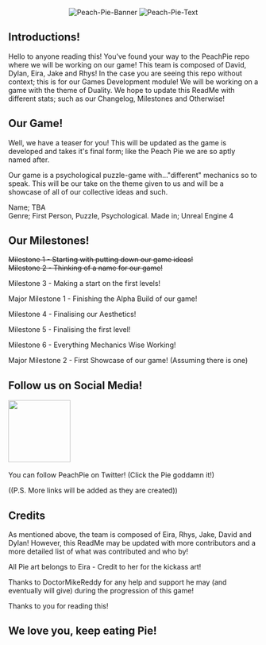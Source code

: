 <p align = 'center'>

<img src="https://i.ibb.co/V3cSNcL/Peach-Pie-Banner.png" alt="Peach-Pie-Banner" border="0">
<img src="https://i.ibb.co/5jrm2CB/Peach-Pie-Text.png" alt="Peach-Pie-Text" border="0">
</p>



Introductions!
---
Hello to anyone reading this! You've found your way to the PeachPie repo where we will be working on our game! This team is composed of David, Dylan, Eira, Jake and Rhys! In the case you are seeing this repo without context; this is for our Games Development module! We will be working on a game with the theme of Duality. We hope to update this ReadMe with different stats; such as our Changelog, Milestones and Otherwise!

Our Game!
---
Well, we have a teaser for you! This will be updated as the game is developed and takes it's final form; like the Peach Pie we are so aptly named after. 

Our game is a psychological puzzle-game with..."different" mechanics so to speak. This will be our take on the theme given to us and will be a showcase of all of our collective ideas and such. 

<p>Name; TBA</br> 
Genre; First Person, Puzzle, Psychological.
Made in; Unreal Engine 4

Our Milestones!
--- 
<strike><p>Milestone 1 - Starting with putting down our game ideas!</br></strike> 
<strike>Milestone 2 - Thinking of a name for our game!</strike>
<p>Milestone 3 - Making a start on the first levels!</br>

<p>Major Milestone 1 - Finishing the Alpha Build of our game!</br> 

<p>Milestone 4 - Finalising our Aesthetics!</br> 
<p>Milestone 5 - Finalising the first level!</br>
<p>Milestone 6 - Everything Mechanics Wise Working!</br>

<p>Major Milestone 2 - First Showcase of our game! (Assuming there is one)</br>


Follow us on Social Media!
--- 
<a href="https://twitter.com/PeachPieGamedev"><img height="125" src="https://i.ibb.co/vBjG0jz/Untitled-1.png?raw=true"></a>&nbsp;&nbsp;

You can follow PeachPie on Twitter! (Click the Pie goddamn it!) 
<p>((P.S. More links will be added as they are created))</br>

Credits
--- 
<p>As mentioned above, the team is composed of Eira, Rhys, Jake, David and Dylan! However, this ReadMe may be updated with more contributors and a more detailed list of what was contributed and who by!</br>

<p>All Pie art belongs to Eira - Credit to her for the kickass art!</br> 

<p>Thanks to DoctorMikeReddy for any help and support he may (and eventually will give) during the progression of this game!</br> 

Thanks to you for reading this!

We love you, keep eating Pie! 
--- 
